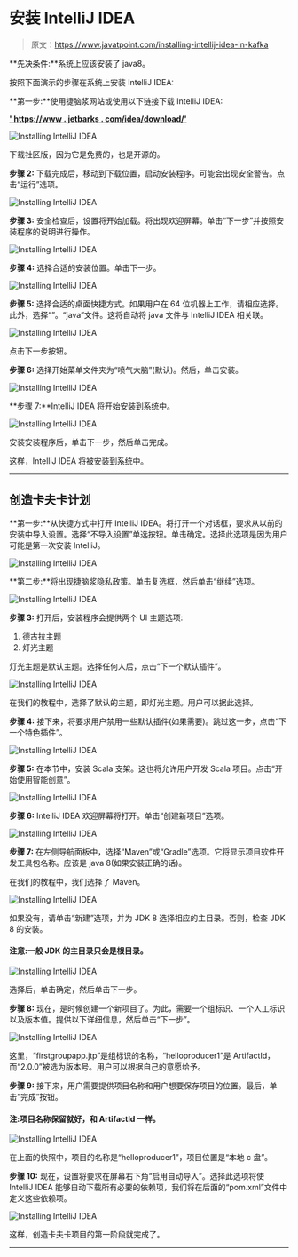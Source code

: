 # 安装 IntelliJ IDEA

> 原文：<https://www.javatpoint.com/installing-intellij-idea-in-kafka>

**先决条件:**系统上应该安装了 java8。

按照下面演示的步骤在系统上安装 IntelliJ IDEA:

**第一步:**使用捷脑浆网站或使用以下链接下载 IntelliJ IDEA:

**[' https://www . jetbarks . com/idea/download/'](https://www.jetbrains.com/idea/download/)**

![Installing IntelliJ IDEA](img/bd93ecc97452c9ba4c0c369a3690d510.png)

下载社区版，因为它是免费的，也是开源的。

**步骤 2:** 下载完成后，移动到下载位置，启动安装程序。可能会出现安全警告。点击“运行”选项。

![Installing IntelliJ IDEA](img/4eb9abef2025eda920de89aed6cec8fc.png)

**步骤 3:** 安全检查后，设置将开始加载。将出现欢迎屏幕。单击“下一步”并按照安装程序的说明进行操作。

![Installing IntelliJ IDEA](img/ed5f2afdb9e2d74bebe309434cbb37af.png)

**步骤 4:** 选择合适的安装位置。单击下一步。

![Installing IntelliJ IDEA](img/ec04e1bc3e25826109a14a3e00e3d88a.png)

**步骤 5:** 选择合适的桌面快捷方式。如果用户在 64 位机器上工作，请相应选择。此外，选择“”。“java”文件。这将自动将 java 文件与 IntelliJ IDEA 相关联。

![Installing IntelliJ IDEA](img/df7e2dc56b8888f0f31948ed59c0c5c0.png)

点击下一步按钮。

**步骤 6:** 选择开始菜单文件夹为“喷气大脑”(默认)。然后，单击安装。

![Installing IntelliJ IDEA](img/b3ac5587d2ef2592043b6e2997232ade.png)

**步骤 7:**IntelliJ IDEA 将开始安装到系统中。

![Installing IntelliJ IDEA](img/1046920e52682ccda06a8a3949238196.png)

安装安装程序后，单击下一步，然后单击完成。

这样，IntelliJ IDEA 将被安装到系统中。

* * *

## 创造卡夫卡计划

**第一步:**从快捷方式中打开 IntelliJ IDEA。将打开一个对话框，要求从以前的安装中导入设置。选择“不导入设置”单选按钮。单击确定。选择此选项是因为用户可能是第一次安装 IntelliJ。

![Installing IntelliJ IDEA](img/0452970c08ce3dc0b6f6b03d31cd6c7e.png)

**第二步:**将出现捷脑浆隐私政策。单击复选框，然后单击“继续”选项。

![Installing IntelliJ IDEA](img/9d049ae0c354a126c8568b2959eafd47.png)

**步骤 3:** 打开后，安装程序会提供两个 UI 主题选项:

1.  德古拉主题
2.  灯光主题

灯光主题是默认主题。选择任何人后，点击“下一个默认插件”。

![Installing IntelliJ IDEA](img/aed48d82c4281c0d65bcb47ead463d3c.png)

在我们的教程中，选择了默认的主题，即灯光主题。用户可以据此选择。

**步骤 4:** 接下来，将要求用户禁用一些默认插件(如果需要)。跳过这一步，点击“下一个特色插件”。

![Installing IntelliJ IDEA](img/05871c48f4434ded2970f795d3f21d14.png)

**步骤 5:** 在本节中，安装 Scala 支架。这也将允许用户开发 Scala 项目。点击“开始使用智能创意”。

![Installing IntelliJ IDEA](img/bd8d97ff23404d65b8a54da43962fde5.png)

**步骤 6:** IntelliJ IDEA 欢迎屏幕将打开。单击“创建新项目”选项。

![Installing IntelliJ IDEA](img/d8e2741be19a057ba8fa9b0faa39e808.png)

**步骤 7:** 在左侧导航面板中，选择“Maven”或“Gradle”选项。它将显示项目软件开发工具包名称。应该是 java 8(如果安装正确的话)。

在我们的教程中，我们选择了 Maven。

![Installing IntelliJ IDEA](img/73762b2db8729fc710f7b19ee99dd234.png)

如果没有，请单击“新建”选项，并为 JDK 8 选择相应的主目录。否则，检查 JDK 8 的安装。

#### 注意:一般 JDK 的主目录只会是根目录。

![Installing IntelliJ IDEA](img/9bb7c87b15a54cffd0e6bc09036eaa3e.png)

选择后，单击确定，然后单击下一步。

**步骤 8:** 现在，是时候创建一个新项目了。为此，需要一个组标识、一个人工标识以及版本值。提供以下详细信息，然后单击“下一步”。

![Installing IntelliJ IDEA](img/da21cd61a95e18b0ef71d079fde2733d.png)

这里，“firstgroupapp.jtp”是组标识的名称，“helloproducer1”是 ArtifactId，而“2.0.0”被选为版本号。用户可以根据自己的意愿给予。

**步骤 9:** 接下来，用户需要提供项目名称和用户想要保存项目的位置。最后，单击“完成”按钮。

#### 注:项目名称保留就好，和 ArtifactId 一样。

![Installing IntelliJ IDEA](img/c910c36a32d227cf2c8401c2d40f9c9a.png)

在上面的快照中，项目的名称是“helloproducer1”，项目位置是“本地 c 盘”。

**步骤 10:** 现在，设置将要求在屏幕右下角“启用自动导入”。选择此选项将使 IntelliJ IDEA 能够自动下载所有必要的依赖项，我们将在后面的“pom.xml”文件中定义这些依赖项。

![Installing IntelliJ IDEA](img/0af29813d0f20e471b5a17234cfff2b7.png)

这样，创造卡夫卡项目的第一阶段就完成了。

* * *